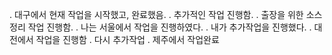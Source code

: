 . 대구에서 현재 작업을 시작했고, 완료했음.
. 추가적인 작업 진행함.
. 출장을 위한 소스정리 작업 진행함.
. 나는 서울에서 작업을 진행하였다.
. 내가 추가작업을 진행했다.
. 대전에서 작업을 진행함
. 다시 추가작업
. 제주에서 작업완료
